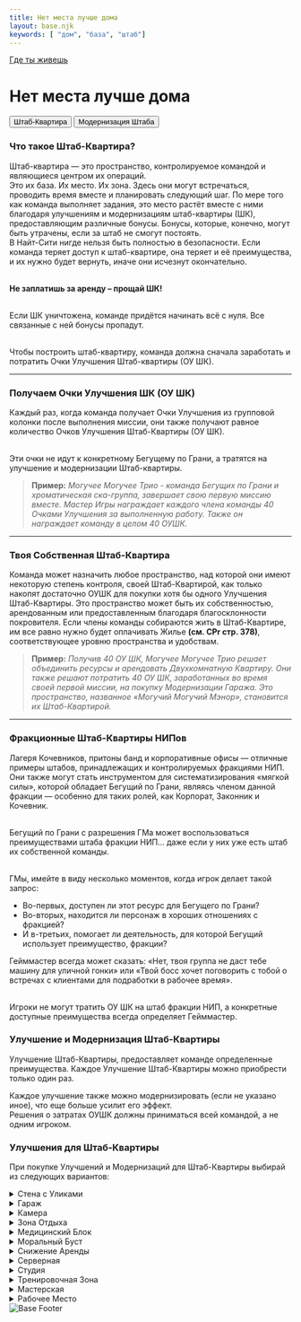 ```yaml
---
title: Нет места лучше дома
layout: base.njk
keywords: [ "дом", "база", "штаб"]
---
```

<a href="{{ '/home/' | url }}" class="return-link">Где ты живешь</a>

# Нет места лучше дома

<div class="tab-buttons">
  <button class="tab-button active" data-tab="rules">Штаб-Квартира</button>
  <button class="tab-button" data-tab="mods">Модернизация Штаба</button>
</div>

<div class="tab-content active" id="rules">

### Что такое Штаб-Квартира?

Штаб-квартира — это пространство, контролируемое
командой и являющиеся центром их операций.<br>
Это их база. Их место. Их зона. Здесь они могут встречаться,
проводить время вместе и планировать следующий
шаг. По мере того как команда выполняет задания, это
место растёт вместе с ними благодаря улучшениям и
модернизациям штаб-квартиры (ШК), предоставляющим
различные бонусы. Бонусы, которые, конечно, могут
быть утрачены, если за штаб не смогут постоять.<br>
В Найт-Сити нигде нельзя быть полностью в безопасности. Если
команда теряет доступ к штаб-квартире, она теряет и
её преимущества, и их нужно будет вернуть, иначе они
исчезнут окончательно.<br><br>

**Не заплатишь за аренду – прощай ШК!**<br><br>

Если ШК уничтожена, команде придётся начинать всё с
нуля. Все связанные с ней бонусы пропадут.<br><br>

Чтобы построить штаб-квартиру, команда должна
сначала заработать и потратить Очки Улучшения Штаб-квартиры (ОУ ШК).

---

### Получаем Очки Улучшения ШК (ОУ ШК)

Каждый раз, когда команда получает Очки Улучшения из
групповой колонки после выполнения миссии, они также
получают равное количество Очков Улучшения Штаб-Квартиры (ОУ ШК).<br><br>

Эти очки не идут к конкретному Бегущему по Грани, а
тратятся на улучшение и модернизации Штаб-квартиры.<br>

> **Пример:** _Могучее Могучее Трио - команда Бегущих
по Грани и хроматическая ска-группа, завершает свою
первую миссию вместе. Мастер Игры награждает
каждого члена команды 40 Очками Улучшения за
выполненную работу. Также он награждает команду в
целом 40 ОУШК._

---

### Твоя Собственная Штаб-Квартира

Команда может назначить любое пространство, над
которой они имеют некоторую степень контроля, своей
Штаб-Квартирой, как только накопят достаточно ОУШК
для покупки хотя бы одного Улучшения Штаб-Квартиры.
Это пространство может быть их собственностью,
арендованным или предоставленным благодаря
благосклонности покровителя. Если члены команды
собираются жить в Штаб-Квартире, им все равно
нужно будет оплачивать Жилье **(см. CPr стр. 378)**,
соответствующее уровню пространства и удобствам.

> **Пример:** _Получив 40 ОУ ШК, Могучее Могучее Трио решает объединить ресурсы и арендовать
Двухкомнатную Квартиру. Они также решают потратить
40 ОУ ШК, заработанных во время своей первой миссии,
на покупку Модернизации Гаража. Это пространство,
названное «Могучий Могучий Мэнор», становится их
Штаб-Квартирой._

---

### Фракционные Штаб-Квартиры НИПов

Лагеря Кочевников, притоны банд и корпоративные офисы — отличные примеры штабов, принадлежащих и
контролируемых фракциями НИП. Они также могут стать инструментом для систематизирования «мягкой силы»,
которой обладает Бегущий по Грани, являясь членом данной фракции — особенно для таких ролей, как Корпорат, Законник и Кочевник.<br><br>

Бегущий по Грани с разрешения ГМа может воспользоваться преимуществами штаба фракции НИП... даже если у них уже есть штаб их собственной команды.<br><br>

ГМы, имейте в виду несколько моментов, когда игрок делает такой запрос:<br>
- Во-первых, доступен ли этот ресурс для Бегущего по Грани?<br>
- Во-вторых, находится ли персонаж в хороших отношениях с фракцией?<br>
- И в-третьих, помогает ли деятельность, для которой Бегущий использует преимущество, фракции?

Гейммастер всегда может сказать: «Нет, твоя группа не даст тебе машину для уличной гонки» или «Твой босс хочет поговорить с тобой о встречах с клиентами для подработки в рабочее время».<br><br>

Игроки не могут тратить ОУ ШК на штаб фракции НИП, а конкретные доступные преимущества всегда определяет Гейммастер.

</div>

<div class="tab-content" id="mods">

### Улучшение и Модернизация Штаб-Квартиры

Улучшение Штаб-Квартиры, предоставляет команде
определенные преимущества. Каждое Улучшение Штаб-Квартиры можно приобрести только один раз.<br>

Каждое улучшение также можно модернизировать (если не указано иное), что еще больше усилит его эффект.<br>
Решения о затратах ОУШК должны приниматься всей командой, а не одним игроком.

### Улучшения для Штаб-Квартиры

При покупке Улучшений и Модернизаций для Штаб-Квартиры выбирай из следующих вариантов:

<details class="sidebar-group" close>
    <summary>Стена с Уликами</summary>

<div class="image-container image-left">
    <div class="text">

**Стоимость Улучшения: 40 ОУ ШК**<br><br>С доступом к Стене с Уликами Законники и Медиа получают +2 к проверкам на Композицию, Криминологию, Криптографию, Дедукцию, Образование, Фальсификацию, Поиск Информации и Кино-/Фототехника в рамках текущих расследований.

    </div>
    <div class="text">

**Стоимость Модернизации: 40 ОУ ШК**<br><br>После модернизации бонус для Законников увеличивается до +3. Бонус для Медиа остается на уровне +2, но Рейтинг доверия временно повышается на 1 для целей Доверия при публикации истории, над которой они работали с помощью Стены с Уликами.

    </div> 
</div>
</details>

<details class="sidebar-group" close>
    <summary>Гараж</summary>

<div class="image-container image-left">
    <div class="text">

**Стоимость Улучшения: 40 ОУ ШК**<br><br>Гараж включает компактный наземный автомобиль, принадлежащий команде. Автомобиль можно улучшить с помощью Модернизации Транспортных Средств, но его нельзя продать и он не может использовать преимущества Способности Мото Кочевника.<br><br>Если автомобиль разрушен без возможности восстановления, это улучшение (и модернизация, если была приобретена) теряются. ОУ ШК, потраченные на улучшение, не возвращаются, улучшение нужно приобрести снова для получения нового автомобиля.
    
    </div>
    <div class="text">

**Стоимость Модернизации: 40 ОУ ШК**<br><br>При модернизации гаража Кочевники получают дополнительное преимущество. Если все транспортные средства Кочевника в полностью исправны и с полным ПЗТ, Кочевник может потратить неделю свободного времени, чтобы изменить свои предыдущие решения, связанные с их Способностью Мото, заменяя улучшения транспортных средств или даже меняя транспортные средства по своему усмотрению.

    </div> 
</div>
</details>

<details class="sidebar-group" close>
    <summary>Камера</summary>

<div class="image-container image-left">
    <div class="text">

**Стоимость Улучшения: 40 ОУ ШК**<br><br>Камера — это звукоизолированное помещение, где можно удерживать одного пленника. Пленник может выбраться, только если у него ТЕЛО не менее 13 для прорыва через преграду.<br><br>Однако будь готов, что кто-то может прийти на помощь пленнику.

</div>
<div class="text">

**Стоимость Модернизации: 40 ОУ ШК**<br><br>После модернизации камера может содержать до трех персонажей в отдельных ячейках. Законники также получают +2 к Проверкам Допроса, если допрос ведется с пленником, проведшим в камере не менее одного дня.

    </div> 
</div>
</details>

<details class="sidebar-group" close>
    <summary>Зона Отдыха</summary>

<div class="image-container image-left">
    <div class="text">

**Стоимость Улучшения: 40 ОУ ШК**<br><br>Во время личных встреч в Зоне отдыха Фиксеры получают +2 к проверкам на Взятничество, Бюрократию, Бизнес, Общение, Проницательность, Убеждение и Торговлю.

</div>
<div class="text">

**Стоимость Модернизации: 40 ОУ ШК**<br><br>Фиксеры и Медиа получают +2 к проверкам на организацию личных встреч с любым, кого ГМ считает Клиентом/Контактом (Фиксеры) или Доступу/Источником (Медиа).

    </div> 
</div>
</details>

<details class="sidebar-group" close>
    <summary>Медицинский Блок</summary>

<div class="image-container image-left">
    <div class="text">

**Стоимость Улучшения: 40 ОУ ШК**<br><br>С доступом к Медблоку члены команды исцеляются, как если бы их ТЕЛО было на 2 пункта выше. Медтехи получают +2 к Проверкам Первой Помощи, Парамедицины и Хирургии.

</div>
<div class="text">

**Стоимость Модернизации: 40 ОУ ШК**<br><br>Медтех может использовать Науку (Химию) для Модернизации, Изготовления и Изобретения Уличных Наркотиков, как если бы он был Техником, используя Способность Создатель (СМ. CPR стр. 148).<br><br>Уровень Мастера Модернизации, Изготовления, Изобретателя Медтехника считается равным уровню навыка Медицинские Технологии.

    </div> 
</div>
</details>

<details class="sidebar-group" close>
    <summary>Моральный Буст</summary>

<div class="image-container image-left">
    <div class="text">

**Стоимость Улучшения: 40 ОУ ШК**<br><br>Моральный Буст — это любое улучшение, которое повышает благополучие команды, добавляет комфорта и улучшает условия проживания.<br><br>Оно позволяет персонализировать пространство, добавляя элементы для отдыха и развлечений, такие как аркадные игры, бары, столы для пинг-понга, бильярдные столы, сауны, домашние кинотеатры, настенные рисунки, баскетбольные площадки, ванны на ножках и антикварные лампы.<br><br>Это улучшение снижает уровень стресса и, соответственно, уменьшает ежемесячные расходы на Образ Жизни для всех членов команды на 50 эдди.

</div>
<div class="text">

**Стоимость Модернизации: 40 ОУ ШК**<br><br>Моральный Буст можно модернизировать до 10 раз, при этом каждый раз добавляется новая полезная функция. (См. таблицу модернизации Морального Буста ниже) для получения дополнительной информации.

    </div> 
</div>

| №  | Выгода                                                                                                                                                                                                                                                                                                                                                     |
|----|------------------------------------------------------------------------------------------------------------------------------------------------------------------------------------------------------------------------------------------------------------------------------------------------------------------------------------------------------------|
| 1  | В начале каждого месяца каждый член команды может восстановить 1d6/2 человечности, но не выше своего максимума человечности, установленного наличием их киберимплантов.                                                                                                                                                                                    |
| 2  | Члены команды восстанавливаются естественным образом, как если бы их параметр ТЕЛО был на 1 пункт выше. Это бонус суммируется с предоставляемым улучшением Медблока.                                                                                                                                                                                       |
| 3  | Команда, включая улучшенных членов команды Корпората, увеличивает свою УДЧ на 1. Это один из немногих способов дать НИП Пул Удачи.                                                                                                                                                                                                                         |
| 4  | В начале каждого месяца каждый член команды может восстановить 1d6 Единиц Человечности, вплоть до максимума, установленного их киберимплантами. Этот бонус заменяет преимущество, получаемое при первой Модернизации Морального Буста.                                                                                                                     |
| 5  | Фиксеры в команде получают +2 к проверкам навыка Торговли при переговорах о повышении оплаты за человека за работу. Члены команды, не являющиеся фиксерами, теперь могут торговаться за повышение оплаты на 20% за человека за работу, как если бы они были фиксерами с рангом Оператора 5, но при этом они не получают бонуса к проверке навыка Торговли. |
| 6  | Во время подработок (см. CP стр. 38) члены команды могут бросить кубик дважды на соответствующей таблице подработок и выбрать предпочтительный результат.                                                                                                                                                                                                  |
| 7  | Команда, включая улучшенных членов команды Корпората, получает дополнительное увеличение УДЧ на 1.                                                                                                                                                                                                                                                         |
| 8  | Во время подработки (см. CPR стр. 381) члены команды могут бросать кубик дважды по соответствующей таблице подработок и получить доход с обоих бросков. Этот бонус заменяет преимущество, получаемое при шестой Модернизации Морального Буста.                                                                                                             |
| 9  | В начале каждого месяца каждый член команды может бросить кубик 1d6 дважды и выбрать наибольший результат. Это число добавляется к их Человечности, повышая её до максимума, определяемого установленными киберимплантами. Этот бонус заменяет преимущество, получаемое при четвёртой Модернизации Морального Буста.                                       |
| 10 | **Выбор за Вами:** Согласуйте с ГМ создание уникального бонуса для Модификации Морального Буста, разработанного с учетом конкретных обстоятельств вашей команды.                                                                                                                                                                                           |

</details>

<details class="sidebar-group" close>
    <summary>Снижение Аренды</summary>

<div class="image-container image-left">
    <div class="text">

**Стоимость Улучшения: 40 ОУ ШК**<br><br>Улучшение «Снижение Аренды» уменьшает стоимость аренды для Бегущих по Грани, проживающих в своей базе. Рассчитывай стоимость аренды как если бы она находилась на одну категорию ниже в таблице недвижимости (см. CP стр. 378), пропуская строки, обозначенные как «Предоставлено корпорацией». Стоимость аренды номера в Кубическом Отеле снижается до 100 эдди в месяц. Снижение арендной платы не может быть применено к ШК, если ежемесячной платы за аренду нет.

</div>
<div class="text">

**Стоимость Модернизации: 40 ОУ ШК**<br><br>При каждой модернизации «Снижения Аренды» добавляется еще одна кровать (и, возможно, еще одна комната с разрешения ГМ) в базу. Это добавляет пространство для дополнительных жильцов без увеличения стоимости аренды. Снижение Аренды можно модернизировать несколько раз, но не более чем до удвоенного количества первоначальных спальных мест.<br><br>Например, в контейнере для проживания не может быть больше двух кроватей (одна модернизация), а в двухкомнатной квартире может быть до четырех кроватей (две модернизации).

    </div> 
</div>
</details>

<details class="sidebar-group" close>
    <summary>Серверная</summary>

<div class="image-container image-left">
    <div class="text">

**Стоимость Улучшения: 40 ОУ ШК**<br><br>Теперь штаб имеет сетевую архитектуру (СЕТь). Используя систему безопасности «Домашняя Защита 2045» (см. CPR стр. 217) и 20,000eb, создайте идеальную защиту для вашей команды. Единственное условие — все, что приобретено за эти эдди, нельзя перепродать или убрать, а также нельзя сохранять неиспользованные средства.

</div>
<div class="text">

**Стоимость Модернизации: 40 ОУ ШК**<br><br>Когда серверная модернизирована, Нетраннер команды может использовать Электроника/Безопасность для улучшения, создания и изобретения Кибердек, Оборудования для Кибердек и Программ для Кибердек, как если бы он был Техником, используя Способность Создатель (см. CPR стр. 148). Считай, уровень Мастера Модернизации, Изготовления, Изобретателя Нетраннера считается равным уровню навыка Интерфейс.

    </div> 
</div>
</details>

<details class="sidebar-group" close>
    <summary>Студия</summary>

<div class="image-container image-left">
    <div class="text">

**Стоимость Улучшения: 40 ОУ ШК**<br><br>Находясь в Студии, участник команды с ролью Рокербой получает +2 к проверкам на Актёрское мастерство, Композицию, Игру на инструменте, Рисование/Скульптура и Кино-/Фототехника.

</div>
<div class="text">

**Стоимость Модернизации: 40 ОУ ШК**<br><br>После модернизации студии Рокербои могут тратить одну неделю простоя, чтобы доработать конкретный художественный проект, получая +2 к проверкам Актёрское мастерство, Композиция, Игра на инструменте, Рисование/Скульптура и/или Кино-/Фототехника, необходимых для создания проекта. Если проверка провалена, её можно повторить, затратив ещё неделю, и получить дополнительный +2 к уже существующему бонусу. Рокербой может продолжать накапливать бонусы, пока проект не завершён, не заброшен или не выпал 1. В этом случае все накопленные бонусы исчезают в приступе разочарования (Умелое Обращение не помогает, даже если персонаж также является Соло).<br><br>Когда-нибудь задумывался, как Сильверхэнд создал Chippin’ In или Евродайн закончил Second Conflict? Упорный труд и долгие часы в студии. Искусство способно изменить мир, и порой это случается совершенно неожиданно. Легендарное искусство (СЛ29) всегда оставляет след. Ты не узнаешь, как именно, пока это не произойдет.<br><br>Гейммастерам рекомендуется учитывать существование таких проектов как с нарративной, так и с механической точки зрения.<br><br> > **Пример:**_Форти хочет записать убийственный трек для своего следующего альбома — своего главного шедевра. ГМ решает, что ей нужно успешно пройти три разные проверки СЛ29 (Композиция, Игра на инструменте (гитара) и Игра на инструменте (вокал)). Она проводит неделю в студии, получая +2 бонус к этим навыкам. Она проваливает все три проверки (с результатами 15, 18 и 21 соответственно). Она приостанавливает работу, чтобы отправиться на задание с командой, а затем возвращается для еще одной недели записи. Поскольку это вторая неделя, бонус увеличивается до +4! Тем не менее, она снова проваливает все три проверки (16, 22 и 28 соответственно). Она так близка к успеху, что может это ощутить!_<br><br>_Форти погружается в еще одну неделю записи, теперь с бонусом +6. Однако на проверке Игра на инструменте (вокал) ей выпадает 1. Форти стонет в отчаянии, так как ее муза погибает мучительной смертью. Все накопленные бонусы пропадают, а работа превращается в мусор. Если она хочет продолжить, ей придется начинать с нуля._

    </div> 
</div>
</details>

<details class="sidebar-group" close>
    <summary>Тренировочная Зона</summary>

<div class="image-container image-left">
    <div class="text">

**Стоимость Улучшения: 40 ОУ ШК**<br><br>С доступом к тренировочной зоне член команды может потратить одну неделю свободного времени на отработку одного из следующих навыков: Атлетика, Стрельба из Лука, Автоогонь, Драка, Уклонение, Пистолеты, Крупнокалиберное Оружие, Боевые искусства, Оружие Ближнего Боя или Тактическое Оружие.<br><br>Когда навык отработан, участник команды получает бонус +1 ко всем проверкам с его использованием до тех пор, пока команда не получит ОУ после завершения миссии или пока не проведет новую тренировку.

</div>
<div class="text">

**Стоимость Модернизации: 40 ОУ ШК**<br><br>При улучшении тренировочной зоны Соло, использующие эту зону, получают дополнительное преимущество. Они могут выбрать два разных навыка из вышеперечисленного списка, и оба будут считаться отработанными.

    </div> 
</div>
</details>

<details class="sidebar-group" close>
    <summary>Мастерская</summary>

<div class="image-container image-left">
    <div class="text">

**Стоимость Улучшения: 40 ОУ ШК**<br><br>Каждый раз, когда Техник из команды работает над проектом, используя Мастера Модернизации, Изготовления или Изобретения, он может параллельно вести второй проект, не затрачивая на него дополнительного времени.<br><br> > **Пример:** _Техник по имени Торч тратит неделю, используя Мастера Модернизации для добавления слота опций к огнемету. Поскольку он находится в Мастерской, он также может «накопить» одну неделю времени на завершение компактного наземного автомобиля (предмет класса «Супер Роскошь»), который он изготавливает._

</div>
<div class="text">

**Стоимость Модернизации: 40 ОУ ШК**<br><br>При улучшении Мастерской техник может выделить такое же количество времени на третий проект, работая в Мастерской.

    </div> 
</div>
</details>

<details class="sidebar-group" close>
    <summary>Рабочее Место</summary>

<div class="image-container image-left">
    <div class="text">

**Стоимость Улучшения: 40 ОУ ШК**<br><br>Рабочее Место повышает эффективность и навыки одного из членов команды сотрудника Корпората (выбирается при покупке улучшения). Улучшенный член команды считается полноценным членом группы, получает ОУ каждый раз, когда их получает Корпорат, и должен получать равную долю оплаты за участие в заданиях. Как ОУ, так и наличные распределяются на усмотрение ГМа.<br><br>Улучшенный член команды лоялен своему непосредственному руководителю, а не корпорации, на которую работает, и следует за ним в случае перехода Корпората в другую компанию. Если доступ к Рабочему Месту утерян, член команды больше не получает ОУ или оплату за задания, но сохраняет льготы, полученные благодаря прошлым затратам.

</div>
<div class="text">

**Стоимость Модернизации: 40 ОУ ШК**<br><br>При модернизации Рабочего Места улучшенные члены команды больше не используют систему лояльности (см. CPR стр. 154) для определения своей преданности. Вместо этого они остаются лояльными при любых обстоятельствах и покинут команду только в случае предательства со стороны их Корпората.<br><br>Если модернизированное Рабочее Место уничтожено, удалено или иным образом утеряно, команде необходимо восстановить её перед тем, как тратить ОУ ШК на любые другие улучшения или модификации. В противном случае улучшенный член команды почувствует себя преданным и немедленно уйдёт.

    </div> 
</div>
</details>

</div>

<img src="{{ '/images/content/home/base/base-footer.png' | url }}" alt="Base Footer" class="footer-image" />